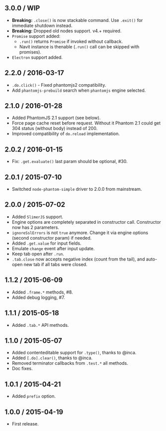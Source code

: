 3.0.0 / WIP
------------------

- __Breaking:__ `.close()` is now stackable command. Use `.exit()` for immediate
  shutdown instead.
- __Breaking:__ Dropped old nodes support. v4.+ required.
- `Promise` support added:
  - `.run()` returns `Promise` if invoked without callback.
  - Navit instance is thenable (`.run()` call can be skipped with promises).
- `Electron` support added.


2.2.0 / 2016-03-17
------------------

- `.do.click()` - Fixed phantomjs2 compatibility.
- Add `phantomjs-prebuild` search when `phantomjs` engine selected.


2.1.0 / 2016-01-28
------------------

- Added PhantomJS 2.1 support (see below).
- Force page cache reset before request. Without it Phantom 2.1 could get
  304 status (without body) instead of 200.
- Improved compatibility of `do.reload` implementation.


2.0.2 / 2016-01-15
------------------

- Fix: `.get.evaluate()` last param should be optional, #30.


2.0.1 / 2015-07-10
------------------

- Switched `node-phantom-simple` driver to 2.0.0 from mainstream.


2.0.0 / 2015-07-02
------------------

- Added `SlimerJS` support.
- Engine options are completely separated in constructor call. Constructor now
  has 2 parameters.
- `ignoreSslErrors` is not `true` anymore. Change it via engine options (second
  constructor param) if needed.
- Added `.get.value` for input fields.
- Emulate `change` event after input update.
- Keep tab open after `.run`.
- `.tab.close` now accepts negative index (count from the tail), and auto-open
  new tab if all tabs were closed.


1.1.2 / 2015-06-09
------------------

- Added `.frame.*` methods, #8.
- Added debug logging, #7.


1.1.1 / 2015-05-18
------------------

- Added `.tab.*` API methods.


1.1.0 / 2015-05-07
------------------

- Added contenteditable support for `.type()`, thanks to @inca.
- Added `[.do].clear()`, thanks to @inca.
- Removed terminator callbacks from `.test.*` all methods.
- Doc fixes.


1.0.1 / 2015-04-21
------------------

- Added `prefix` option.


1.0.0 / 2015-04-19
------------------

- First release.
